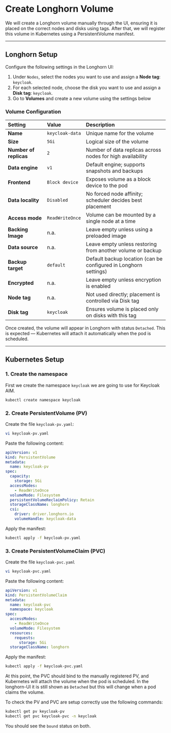 # Create Longhorn Volume
We will create a Longhorn volume manually through the UI, ensuring it is placed on the correct nodes and disks using tags. After that, we will register this volume in Kubernetes using a PersistentVolume manifest.

---

## Longhorn Setup
Configure the following settings in the Longhorn UI:

1. Under `Nodes`, select the nodes you want to use and assign a **Node tag**: `keycloak`.
2. For each selected node, choose the disk you want to use and assign a **Disk tag**: `keycloak`.
3. Go to **Volumes** and create a new volume using the settings below

### Volume Configuration

| Setting                  | Value            | Description                                                       |
| :---                     | :---             | :---                                                              |
| **Name**                 | `keycloak-data`   | Unique name for the volume                                        |
| **Size**                 | `5Gi`            | Logical size of the volume                                        |
| **Number of replicas**   | `2`              | Number of data replicas across nodes for high availability        |
| **Data engine**          | `v1`             | Default engine; supports snapshots and backups                    |
| **Frontend**             | `Block device`   | Exposes volume as a block device to the pod                       |
| **Data locality**        | `Disabled`       | No forced node affinity; scheduler decides best placement         |
| **Access mode**          | `ReadWriteOnce`  | Volume can be mounted by a single node at a time                  |
| **Backing Image**        | n.a.             | Leave empty unless using a preloaded image                        |
| **Data source**          | n.a.             | Leave empty unless restoring from another volume or backup        |
| **Backup target**        | `default`        | Default backup location (can be configured in Longhorn settings)  |
| **Encrypted**            | n.a.             | Leave empty unless encryption is enabled                          |
| **Node tag**             | n.a.             | Not used directly; placement is controlled via Disk tag           |
| **Disk tag**             | `keycloak`     | Ensures volume is placed only on disks with this tag              |

Once created, the volume will appear in Longhorn with status `Detached`. This is expected — Kubernetes will attach it automatically when the pod is scheduled.

---

## Kubernetes Setup
### 1. Create the namespace
First we create the namespace `keycloak` we are going to use for Keycloak AIM.
```bash
kubectl create namespace keycloak
```
### 2. Create PersistentVolume (PV)
Create the file `keycloak-pv.yaml`:
```bash
vi keycloak-pv.yaml
```
Paste the following content:
```yaml
apiVersion: v1
kind: PersistentVolume
metadata:
  name: keycloak-pv
spec:
  capacity:
    storage: 5Gi
  accessModes:
    - ReadWriteOnce
  volumeMode: Filesystem
  persistentVolumeReclaimPolicy: Retain
  storageClassName: longhorn
  csi:
    driver: driver.longhorn.io
    volumeHandle: keycloak-data
```
Apply the manifest:
```bash
kubectl apply -f keycloak-pv.yaml
```

### 3. Create PersistentVolumeClaim (PVC)
Create the file `keycloak-pvc.yaml`
```bash
vi keycloak-pvc.yaml
```
Paste the following content:
```yaml
apiVersion: v1
kind: PersistentVolumeClaim
metadata:
  name: keycloak-pvc
  namespace: keycloak
spec:
  accessModes:
    - ReadWriteOnce
  volumeMode: Filesystem
  resources:
    requests:
      storage: 5Gi
  storageClassName: longhorn
```
Apply the manifest:
```bash
kubectl apply -f keycloak-pvc.yaml
```

At this point, the PVC should bind to the manually registered PV, and Kubernetes will attach the volume when the pod is scheduled. In the longhorn-UI it is still shown as `Detached` but this will change when a pod claims the volume.

To check the PV and PVC are setup correctly use the following commands:
```bash
kubectl get pv keycloak-pv
kubectl get pvc keycloak-pvc -n keycloak
```
You should see the `bound` status on both.

